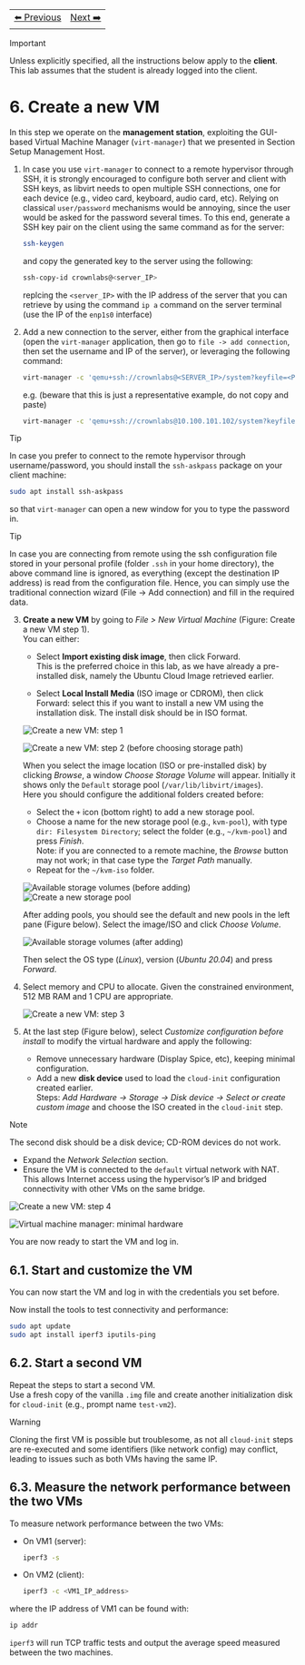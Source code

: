 <table style="width:100%">
  <tr>
    <td align="left"><a href="../1.5/README.md">⬅️ Previous</a></td>
    <td align="right"><a href="../1.7/README.md">Next ➡️</a></td>
  </tr>
</table>

> [!IMPORTANT]
> Unless explicitly specified, all the instructions below apply to the **client**.  
> This lab assumes that the student is already logged into the client.

# 6. Create a new VM

In this step we operate on the **management station**, exploiting the GUI-based Virtual Machine Manager (`virt-manager`) that we presented in Section Setup Management Host.

1. In case you use `virt-manager` to connect to a remote hypervisor through SSH, it is strongly encouraged to configure both server and client with SSH keys, as libvirt needs to open multiple SSH connections, one for each device (e.g., video card, keyboard, audio card, etc). Relying on classical `user/password` mechanisms would be annoying, since the user would be asked for the password several times.
  To this end, generate a SSH key pair on the client using the same command as for the server:
    
    ```bash
    ssh-keygen
    ```

    and copy the generated key to the server using the following:

    ```bash
    ssh-copy-id crownlabs@<server_IP>
    ```

    replcing the `<server_IP>` with the IP address of the server that you can retrieve by using the command `ip a` command on the server terminal (use the IP of the `enp1s0` interface)
2. Add a new connection to the server, either from the graphical interface (open the `virt-manager` application, then go to `file -> add connection`, then set the username and IP of the server), or leveraging the following command:

   ```bash
   virt-manager -c 'qemu+ssh://crownlabs@<SERVER_IP>/system?keyfile=<PRIVATE_KEY>'
   ```
   e.g. (beware that this is just a representative example, do not copy and paste)
   ```bash
   virt-manager -c 'qemu+ssh://crownlabs@10.100.101.102/system?keyfile=/home/netlab/.ssh/id_rsa'
   ```

> [!TIP]
> In case you prefer to connect to the remote hypervisor through username/password, you should install the `ssh-askpass` package on your client machine:
> ```bash
> sudo apt install ssh-askpass
> ```
> so that `virt-manager` can open a new window for you to type the password in.


> [!TIP] 
> In case you are connecting from remote using the ssh configuration file stored in your personal profile (folder `.ssh` in your home directory), the above command line is ignored, as everything (except the destination IP address) is read from the configuration file. Hence, you can simply use the traditional connection wizard (File → Add connection) and fill in the required data.

3. **Create a new VM** by going to *File > New Virtual Machine* (Figure: Create a new VM step 1).  
   You can either:

   - Select **Import existing disk image**, then click Forward.  
     This is the preferred choice in this lab, as we have already a pre-installed disk, namely the Ubuntu Cloud Image retrieved earlier.

   - Select **Local Install Media** (ISO image or CDROM), then click Forward: select this if you want to install a new VM using the installation disk. The install disk should be in ISO format.

   ![Create a new VM: step 1](images/libvirt-create-vm-1.png)

   ![Create a new VM: step 2 (before choosing storage path)](images/libvirt-create-vm-2a.png)

   When you select the image location (ISO or pre-installed disk) by clicking *Browse*, a window *Choose Storage Volume* will appear. Initially it shows only the `Default` storage pool (`/var/lib/libvirt/images`).  
   Here you should configure the additional folders created before:

   - Select the `+` icon (bottom right) to add a new storage pool.
   - Choose a name for the new storage pool (e.g., `kvm-pool`), with type `dir: Filesystem Directory`; select the folder (e.g., `~/kvm-pool`) and press *Finish*.  
     Note: if you are connected to a remote machine, the *Browse* button may not work; in that case type the *Target Path* manually.
   - Repeat for the `~/kvm-iso` folder.

   ![Available storage volumes (before adding)](images/libvirt-create-vm-storage-volume-1.png)
   ![Create a new storage pool](images/libvirt-create-pool.png)

   After adding pools, you should see the default and new pools in the left pane (Figure below). Select the image/ISO and click *Choose Volume*.

   ![Available storage volumes (after adding)](images/libvirt-create-vm-storage-volume-2.png)

   Then select the OS type (*Linux*), version (*Ubuntu 20.04*) and press *Forward*.

4. Select memory and CPU to allocate. Given the constrained environment, 512 MB RAM and 1 CPU are appropriate.

   ![Create a new VM: step 3](images/libvirt-create-vm-3.png)

5. At the last step (Figure below), select *Customize configuration before install* to modify the virtual hardware and apply the following:

   - Remove unnecessary hardware (Display Spice, etc), keeping minimal configuration.
   - Add a new **disk device** used to load the `cloud-init` configuration created earlier.  
     Steps: *Add Hardware → Storage → Disk device → Select or create custom image* and choose the ISO created in the `cloud-init` step.  
> [!NOTE] 
> The second disk should be a disk device; CD-ROM devices do not work.
   - Expand the *Network Selection* section.
   - Ensure the VM is connected to the `default` virtual network with NAT. This allows Internet access using the hypervisor’s IP and bridged connectivity with other VMs on the same bridge.

   ![Create a new VM: step 4](images/libvirt-create-vm-4.png)

   ![Virtual machine manager: minimal hardware](images/libvirt-customhw.png)

You are now ready to start the VM and log in.

## 6.1. Start and customize the VM

You can now start the VM and log in with the credentials you set before.

Now install the tools to test connectivity and performance:

```bash
sudo apt update
sudo apt install iperf3 iputils-ping
```

## 6.2. Start a second VM

Repeat the steps to start a second VM.  
Use a fresh copy of the vanilla `.img` file and create another initialization disk for `cloud-init` (e.g., prompt name `test-vm2`).

> [!WARNING]
> Cloning the first VM is possible but troublesome, as not all `cloud-init` steps are re-executed and some identifiers (like network config) may conflict, leading to issues such as both VMs having the same IP.

## 6.3. Measure the network performance between the two VMs

To measure network performance between the two VMs:

- On VM1 (server):

  ```bash
  iperf3 -s
  ```

- On VM2 (client):

  ```bash
  iperf3 -c <VM1_IP_address>
  ```

where the IP address of VM1 can be found with:

```bash
ip addr
```

`iperf3` will run TCP traffic tests and output the average speed measured between the two machines.
